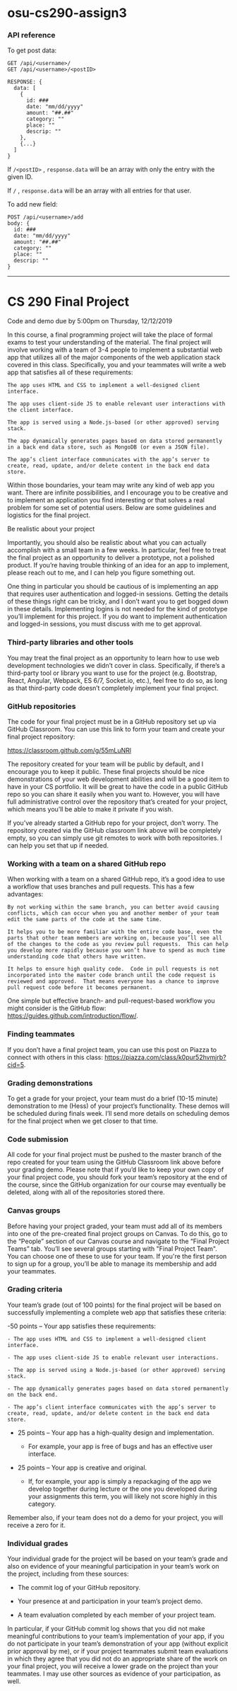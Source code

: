 # osu-cs290-assign3

### API reference

To get post data:

```
GET /api/<username>/
GET /api/<username>/<postID>

RESPONSE: {
  data: [
    {
      id: ###
      date: "mm/dd/yyyy"
      amount: "##.##"
      category: ""
      place: ""
      descrip: ""
    },
    {...}
  ]
}
```

If `/<postID>` , `response.data` will be an array with only the entry with the given ID.

If `/` , `response.data` will be an array with all entries for that user.

To add new field:

```
POST /api/<username>/add
body: {
  id: ###
  date: "mm/dd/yyyy"
  amount: "##.##"
  category: ""
  place: ""
  descrip: ""
}
```

----------

# CS 290 Final Project

Code and demo due by 5:00pm on Thursday, 12/12/2019

In this course, a final programming project will take the place of formal exams to test your understanding of the material.  The final project will involve working with a team of 3-4 people to implement a substantial web app that utilizes all of the major components of the web application stack covered in this class.  Specifically, you and your teammates will write a web app that satisfies all of these requirements:

	The app uses HTML and CSS to implement a well-designed client interface.

	The app uses client-side JS to enable relevant user interactions with the client interface.

	The app is served using a Node.js-based (or other approved) serving stack.

	The app dynamically generates pages based on data stored permanently in a back end data store, such as MongoDB (or even a JSON file).

	The app’s client interface communicates with the app’s server to create, read, update, and/or delete content in the back end data store.

Within those boundaries, your team may write any kind of web app you want.  There are infinite possibilities, and I encourage you to be creative and to implement an application you find interesting or that solves a real problem for some set of potential users.  Below are some guidelines and logistics for the final project.

Be realistic about your project

Importantly, you should also be realistic about what you can actually accomplish with a small team in a few weeks.  In particular, feel free to treat the final project as an opportunity to deliver a prototype, not a polished product.  If you’re having trouble thinking of an idea for an app to implement, please reach out to me, and I can help you figure something out.

One thing in particular you should be cautious of is implementing an app that requires user authentication and logged-in sessions.  Getting the details of these things right can be tricky, and I don’t want you to get bogged down in these details.  Implementing logins is not needed for the kind of prototype you’ll implement for this project.  If you do want to implement authentication and logged-in sessions, you must discuss with me to get approval.

### Third-party libraries and other tools

You may treat the final project as an opportunity to learn how to use web development technologies we didn’t cover in class.  Specifically, if there’s a third-party tool or library you want to use for the project (e.g. Bootstrap, React, Angular, Webpack, ES 6/7, Socket.io, etc.), feel free to do so, as long as that third-party code doesn’t completely implement your final project.

### GitHub repositories

The code for your final project must be in a GitHub repository set up via GitHub Classroom.  You can use this link to form your team and create your final project repository:

https://classroom.github.com/g/55mLuNRl

The repository created for your team will be public by default, and I encourage you to keep it public.  These final projects should be nice demonstrations of your web development abilities and will be a good item to have in your CS portfolio.  It will be great to have the code in a public GitHub repo so you can share it easily when you want to.  However, you will have full administrative control over the repository that’s created for your project, which means you’ll be able to make it private if you wish.

If you’ve already started a GitHub repo for your project, don’t worry.  The repository created via the GitHub classroom link above will be completely empty, so you can simply use git remotes to work with both repositories.  I can help you set that up if needed.

### Working with a team on a shared GitHub repo

When working with a team on a shared GitHub repo, it’s a good idea to use a workflow that uses branches and pull requests.  This has a few advantages:

	By not working within the same branch, you can better avoid causing conflicts, which can occur when you and another member of your team edit the same parts of the code at the same time.

	It helps you to be more familiar with the entire code base, even the parts that other team members are working on, because you’ll see all of the changes to the code as you review pull requests.  This can help you develop more rapidly because you won’t have to spend as much time understanding code that others have written.

	It helps to ensure high quality code.  Code in pull requests is not incorporated into the master code branch until the code request is reviewed and approved.  That means everyone has a chance to improve pull request code before it becomes permanent.

One simple but effective branch- and pull-request-based workflow you might consider is the GitHub flow: https://guides.github.com/introduction/flow/.

### Finding teammates

If you don’t have a final project team, you can use this post on Piazza to connect with others in this class: https://piazza.com/class/k0pur52hvmjrb?cid=5.

### Grading demonstrations

To get a grade for your project, your team must do a brief (10-15 minute) demonstration to me (Hess) of your project’s functionality.  These demos will be scheduled during finals week.  I’ll send more details on scheduling demos for the final project when we get closer to that time.

### Code submission

All code for your final project must be pushed to the master branch of the repo created for your team using the GitHub Classroom link above before your grading demo.  Please note that if you’d like to keep your own copy of your final project code, you should fork your team’s repository at the end of the course, since the GitHub organization for our course may eventually be deleted, along with all of the repositories stored there.

### Canvas groups

Before having your project graded, your team must add all of its members into one of the pre-created final project groups on Canvas.  To do this, go to the “People” section of our Canvas course and navigate to the “Final Project Teams” tab. You’ll see several groups starting with "Final Project Team". You can choose one of these to use for your team. If you're the first person to sign up for a group, you’ll be able to manage its membership and add your teammates.

### Grading criteria

Your team’s grade (out of 100 points) for the final project will be based on successfully implementing a complete web app that satisfies these criteria:

-50 points – Your app satisfies these requirements:

	- The app uses HTML and CSS to implement a well-designed client interface.

	- The app uses client-side JS to enable relevant user interactions.

	- The app is served using a Node.js-based (or other approved) serving stack.

	- The app dynamically generates pages based on data stored permanently on the back end.

	- The app’s client interface communicates with the app’s server to create, read, update, and/or delete content in the back end data store.

- 25 points – Your app has a high-quality design and implementation.

	- For example, your app is free of bugs and has an effective user interface.

- 25 points – Your app is creative and original.

	- If, for example, your app is simply a repackaging of the app we develop together during lecture or the one you developed during your assignments this term, you will likely not score highly in this category.



Remember also, if your team does not do a demo for your project, you will receive a zero for it.

### Individual grades

Your individual grade for the project will be based on your team’s grade and also on evidence of your meaningful participation in your team’s work on the project, including from these sources:

- The commit log of your GitHub repository.

- Your presence at and participation in your team’s project demo.

- A team evaluation completed by each member of your project team.

In particular, if your GitHub commit log shows that you did not make meaningful contributions to your team’s implementation of your app, if you do not participate in your team’s demonstration of your app (without explicit prior approval by me), or if your project teammates submit team evaluations in which they agree that you did not do an appropriate share of the work on your final project, you will receive a lower grade on the project than your teammates.  I may use other sources as evidence of your participation, as well.
